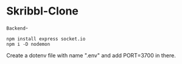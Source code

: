 # Skribbl-Clone
`Backend`-
```
npm install express socket.io
npm i -D nodemon
```
Create a dotenv file with name ".env" and add PORT=3700 in there.
